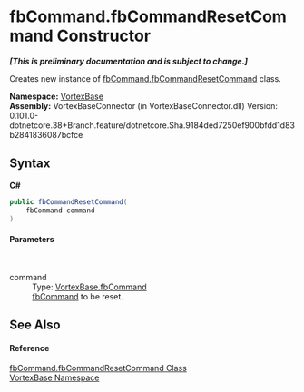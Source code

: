 # fbCommand.fbCommandResetCommand Constructor 
 _**\[This is preliminary documentation and is subject to change.\]**_

Creates new instance of <a href="T_VortexBase_fbCommand_fbCommandResetCommand.md">fbCommand.fbCommandResetCommand</a> class.

**Namespace:**&nbsp;<a href="N_VortexBase.md">VortexBase</a><br />**Assembly:**&nbsp;VortexBaseConnector (in VortexBaseConnector.dll) Version: 0.101.0-dotnetcore.38+Branch.feature/dotnetcore.Sha.9184ded7250ef900bfdd1d83b2841836087bcfce

## Syntax

**C#**<br />
``` C#
public fbCommandResetCommand(
	fbCommand command
)
```


#### Parameters
&nbsp;<dl><dt>command</dt><dd>Type: <a href="T_VortexBase_fbCommand.md">VortexBase.fbCommand</a><br /><a href="T_VortexBase_fbCommand.md">fbCommand</a> to be reset.</dd></dl>

## See Also


#### Reference
<a href="T_VortexBase_fbCommand_fbCommandResetCommand.md">fbCommand.fbCommandResetCommand Class</a><br /><a href="N_VortexBase.md">VortexBase Namespace</a><br />